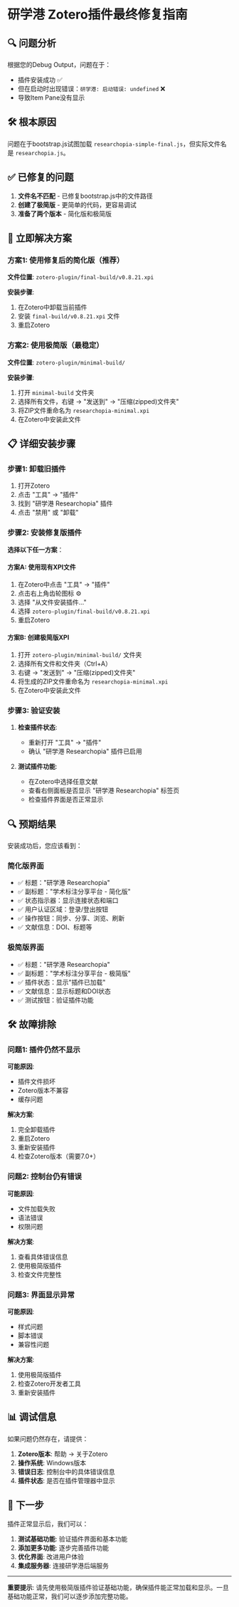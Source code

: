 # 研学港 Zotero插件最终修复指南

## 🔍 问题分析

根据您的Debug Output，问题在于：
- 插件安装成功 ✅
- 但在启动时出现错误：`研学港: 启动错误: undefined` ❌
- 导致Item Pane没有显示

## 🛠️ 根本原因

问题在于bootstrap.js试图加载 `researchopia-simple-final.js`，但实际文件名是 `researchopia.js`。

## ✅ 已修复的问题

1. **文件名不匹配** - 已修复bootstrap.js中的文件路径
2. **创建了极简版** - 更简单的代码，更容易调试
3. **准备了两个版本** - 简化版和极简版

## 🚀 立即解决方案

### 方案1: 使用修复后的简化版（推荐）

**文件位置**: `zotero-plugin/final-build/v0.8.21.xpi`

**安装步骤**:
1. 在Zotero中卸载当前插件
2. 安装 `final-build/v0.8.21.xpi` 文件
3. 重启Zotero

### 方案2: 使用极简版（最稳定）

**文件位置**: `zotero-plugin/minimal-build/`

**安装步骤**:
1. 打开 `minimal-build` 文件夹
2. 选择所有文件，右键 → "发送到" → "压缩(zipped)文件夹"
3. 将ZIP文件重命名为 `researchopia-minimal.xpi`
4. 在Zotero中安装此文件

## 📋 详细安装步骤

### 步骤1: 卸载旧插件

1. 打开Zotero
2. 点击 "工具" → "插件"
3. 找到 "研学港 Researchopia" 插件
4. 点击 "禁用" 或 "卸载"

### 步骤2: 安装修复版插件

**选择以下任一方案**：

#### 方案A: 使用现有XPI文件
1. 在Zotero中点击 "工具" → "插件"
2. 点击右上角齿轮图标 ⚙️
3. 选择 "从文件安装插件..."
4. 选择 `zotero-plugin/final-build/v0.8.21.xpi`
5. 重启Zotero

#### 方案B: 创建极简版XPI
1. 打开 `zotero-plugin/minimal-build/` 文件夹
2. 选择所有文件和文件夹（Ctrl+A）
3. 右键 → "发送到" → "压缩(zipped)文件夹"
4. 将生成的ZIP文件重命名为 `researchopia-minimal.xpi`
5. 在Zotero中安装此文件

### 步骤3: 验证安装

1. **检查插件状态**:
   - 重新打开 "工具" → "插件"
   - 确认 "研学港 Researchopia" 插件已启用

2. **测试插件功能**:
   - 在Zotero中选择任意文献
   - 查看右侧面板是否显示 "研学港 Researchopia" 标签页
   - 检查插件界面是否正常显示

## 🔍 预期结果

安装成功后，您应该看到：

### 简化版界面
- ✅ 标题："研学港 Researchopia"
- ✅ 副标题："学术标注分享平台 - 简化版"
- ✅ 状态指示器：显示连接状态和端口
- ✅ 用户认证区域：登录/登出按钮
- ✅ 操作按钮：同步、分享、浏览、刷新
- ✅ 文献信息：DOI、标题等

### 极简版界面
- ✅ 标题："研学港 Researchopia"
- ✅ 副标题："学术标注分享平台 - 极简版"
- ✅ 插件状态：显示"插件已加载"
- ✅ 文献信息：显示标题和DOI状态
- ✅ 测试按钮：验证插件功能

## 🛠️ 故障排除

### 问题1: 插件仍然不显示

**可能原因**:
- 插件文件损坏
- Zotero版本不兼容
- 缓存问题

**解决方案**:
1. 完全卸载插件
2. 重启Zotero
3. 重新安装插件
4. 检查Zotero版本（需要7.0+）

### 问题2: 控制台仍有错误

**可能原因**:
- 文件加载失败
- 语法错误
- 权限问题

**解决方案**:
1. 查看具体错误信息
2. 使用极简版插件
3. 检查文件完整性

### 问题3: 界面显示异常

**可能原因**:
- 样式问题
- 脚本错误
- 兼容性问题

**解决方案**:
1. 使用极简版插件
2. 检查Zotero开发者工具
3. 重新安装插件

## 📊 调试信息

如果问题仍然存在，请提供：

1. **Zotero版本**: 帮助 → 关于Zotero
2. **操作系统**: Windows版本
3. **错误日志**: 控制台中的具体错误信息
4. **插件状态**: 是否在插件管理器中显示

## 🎯 下一步

插件正常显示后，我们可以：

1. **测试基础功能**: 验证插件界面和基本功能
2. **添加更多功能**: 逐步完善插件功能
3. **优化界面**: 改进用户体验
4. **集成服务器**: 连接研学港后端服务

---

**重要提示**: 请先使用极简版插件验证基础功能，确保插件能正常加载和显示。一旦基础功能正常，我们可以逐步添加完整功能。
